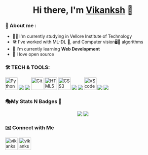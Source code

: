<h1 align="center">
Hi there, I'm <a href="https://github.com/vikanksh15" target="_blank" rel="noreferrer">Vikanksh</a> 👋
</h1>

<h3>🔎 About me :</h3>

- 👨‍🎓 I'm currently studying in Vellore Institute of Technology
- 🛠️ I've worked with ML-DL 🤖, and Computer vision🖥️👀 algorithms
- 🌱 I'm currently learning **Web Development**
- 💖 I love open source
<!-- 💬 Ask me about **[topic](add link here)**-->
<!--add fact here ⚡ Fun Fact:.--> 



<h3>🛠 TECH & TOOLS:</h3>

<p>    
  <!-- Python -->
  <img src="https://img.icons8.com/color/344/python--v1.png" alt="Python" width="40" height="40"/>
  
  <!-- NumPy -->
  <img src="https://img.icons8.com/color/48/000000/numpy.png"/>
  
  <!-- OpenCV -->
  <img src="https://img.icons8.com/fluency/48/000000/opencv.png"/>
  
  <!--Git-->
  <img src="https://img.icons8.com/color/344/git.png" alt="Git" width="40" height="40"/>
    
  <!--html-->
  <img src="https://img.icons8.com/color/344/html-5--v1.png" alt="HTML5" width="40" height="40"/>
    
  <!--css-->
  <img src="https://img.icons8.com/color/344/css3.png" alt="CSS3" width="40" height="40"/>
  
  <!--Bootstrap-->
  <img src="https://img.icons8.com/color/48/000000/bootstrap.png"/>
  
  <!--JavaScript-->
  <img src="https://img.icons8.com/color/48/000000/javascript--v2.png"/>
  
  <!-- VS Code-->
  <img src="https://img.icons8.com/fluent/48/000000/visual-studio-code-2019.png" alt="VS code" width="40" height="40"/>
  
  <!--Anaconda-->
  <img src="https://img.icons8.com/fluency/40/000000/anaconda--v2.png"/>
  
  <!--Jupyter notebook-->
  <img src="https://img.icons8.com/fluency/48/000000/jupyter.png"/>
</p>


<h3>🎭My Stats N Badges 📛</h3>

<p align="center">
  <!--[GitHub Streak]--> <img src="http://github-readme-streak-stats.herokuapp.com?user=vikanksh15&theme=merko&hide_border=true&date_format=%5BY%20%5DM%20j"/>
  <!--[@vikanksh15's Holopin board]--> <img src="https://holopin.me/vikanksh15"/>
  </p>

<h3>✉️  Connect with Me</h3>
<p>
 <a href="https://twitter.com/VikankshGautam" ><img align="center" src="https://img.icons8.com/color/48/000000/twitter--v1.png" alt="vikankshgautam" height="40" width="40"/></a>
 <a href="https://in.linkedin.com/in/vikanksh-gautam" ><img align="center" src="https://img.icons8.com/color/344/linkedin-circled--v1.png" alt="vikankshgautam" height="40" width="40"/></a> 
</p>
